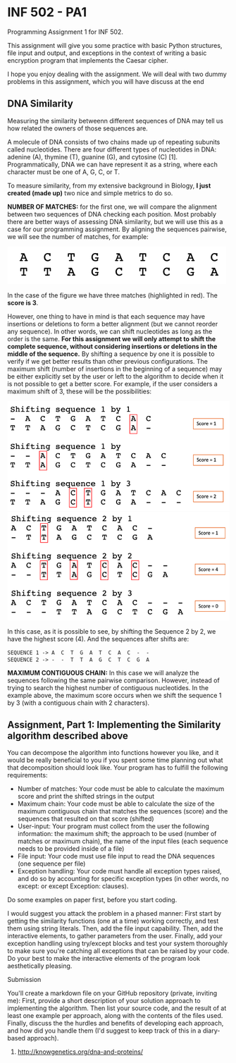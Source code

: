 # INF 502 - PA1
Programming Assignment 1 for INF 502.

This assignment will give you some practice with basic Python structures, file input and output, 
and exceptions in the context of writing a basic encryption program that implements the Caesar cipher. 

I hope you enjoy dealing with the assignment. We will deal with two dummy problems in this assignment, which you will have discuss at the end

## DNA Similarity
Measuring the similarity betweenn different sequences of DNA may tell us how related the owners of those sequences are. 

A molecule of DNA consists of two chains made up of repeating subunits called nucleotides. There are four different types of nucleotides in DNA: adenine (A), thymine (T), guanine (G), and cytosine (C) [1]. Programmatically, DNA we can have represent it as a string, where each character must be one of A, G, C, or T.

To measure similarity, from my extensive background in Biology, **I just created (made up)** two nice and simple metrics to do so.

**NUMBER OF MATCHES:** for the first one, we will compare the alignment between two sequences of DNA checking each position. Most probably there are better ways of assessing DNA similarity, but we will use this as a case for our programming assignment. 
By aligning the sequences pairwise, we will see the number of matches, for example:

![DNA Similarity](images/DNA_1.png)

In the case of the figure we have three matches (highlighted in red). The **score is 3**.

However, one thing to have in mind is that each sequence may have insertions or deletions to form a better alignment (but we cannot reorder any sequence). In other words, we can shift nucleotides as long as the order is the same. **For this assignment we will only attempt to shift the complete sequence, without considering insertions or deletions in the middle of the sequence.** By shifting a sequence by one it is possible to verify if we get better results than other previous configurations. The maximum shift (number of insertions in the beginning of a sequence) may be either explicitly set by the user or left to the algorithm to decide when it is not possible to get a better score.  For example, if the user considers a maximum shift of 3, these will be the possibilities:

![DNA Similarity](images/DNA_2.png)
![DNA Similarity](images/DNA_3.png)

In this case, as it is possible to see, by shifting the Sequence 2 by 2, we have the highest score (4). And the sequences after shifts are:
```
SEQUENCE 1 -> A  C  T  G  A  T  C  A  C  -  -
SEQUENCE 2 -> -  -  T  T  A  G  C  T  C  G  A
```

**MAXIMUM CONTIGUOUS CHAIN:** In this case we will analyze the sequences following the same pairwise comparison. However, instead of trying to search the highest number of contiguous nucleotides. In the example above, the maximum score occurs when we shift the sequence 1 by 3 (with a contiguous chain with 2 characters). 

## Assignment, Part 1: Implementing the Similarity algorithm described above

You can decompose the algorithm into functions however you like, and it would be really beneficial to you if you spent some time planning out what that decomposition should look like. Your program has to fulfill the following requirements:


* Number of matches: Your code must be able to calculate the maximum score and print the shifted strings in the output
* Maximum chain: Your code must be able to calculate the size of the maximum contiguous chain that matches the sequences (score) and the sequences that resulted on that score (shifted)
* User-input: Your program must collect from the user the following information: the maximum shift; the approach to be used (number of matches or maximum chain), the name of the input files (each sequence needs to be provided inside of a file)
* File input: Your code must use file input to read the DNA sequences (one sequence per file)
* Exception handling: Your code must handle all exception types raised, and do so by accounting for specific exception types (in other words, no except: or except Exception: clauses).

Do some examples on paper first, before you start coding.

I would suggest you attack the problem in a phased manner: First start by getting the similarity functions (one at a time) working correctly, and test them using string literals. Then, add the file input capability. Then, add the interactive elements, to gather parameters from the user. Finally, add your exception handling using try/except blocks and test your system thoroughly to make sure you're catching all exceptions that can be raised by your code. Do your best to make the interactive elements of the program look aesthetically pleasing.


Submission

You'll create a markdown file on your GitHub repository (private, inviting me): First, provide a short description of your solution approach to implementing the algorithm. Then list your source code, and the result of at least one example per approach, along with the contents of the files used. Finally, discuss the the hurdles and benefits of developing each approach, and how did you handle them (I'd suggest to keep track of this in a diary-based approach).


1. http://knowgenetics.org/dna-and-proteins/
